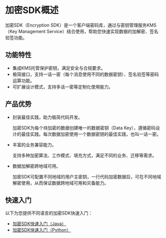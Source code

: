 # 加密SDK概述

加密SDK（Encryption SDK）是一个客户端密码库，通过与密钥管理服务KMS（Key Management Service）结合使用，帮助您快速实现数据的加解密、签名验签功能。

## 功能特性

-   集成KMS托管保护密钥，满足安全与合规要求。
-   极简接口，支持一话一密（每个消息使用不同的数据密钥）、签名验签等密码运算功能。
-   可扩展设计模式，支持多话一密等定制化使用能力。

## 产品优势

-   封装最佳实践，助力极简代码开发。

    加密SDK为每个待加密的数据创建唯一的数据密钥（Data Key），遵循密码设计的最佳实践。每次数据加密使用一个数据密钥的最佳实践，也叫一话一密。

-   丰富的业务兼容能力。

    支持多种加密算法、工作模式、填充方式，满足不同的业务、迁移等需求。

-   数据加解密跨地域可用。

    加密SDK可配置不同地域的用户主密钥，一行代码加密数据后，可在不同地域解密使用，从而保证数据跨地域可用和灾备能力。


## 快速入门

以下为您提供不同语言的加密SDK快速入门：

-   [加密SDK快速入门（Java）](/intl.zh-CN/开发指南/加密SDK/快速入门/加密SDK快速入门（Java）.md)
-   [加密SDK快速入门（Python）](/intl.zh-CN/开发指南/加密SDK/快速入门/加密SDK快速入门（Python）.md)

